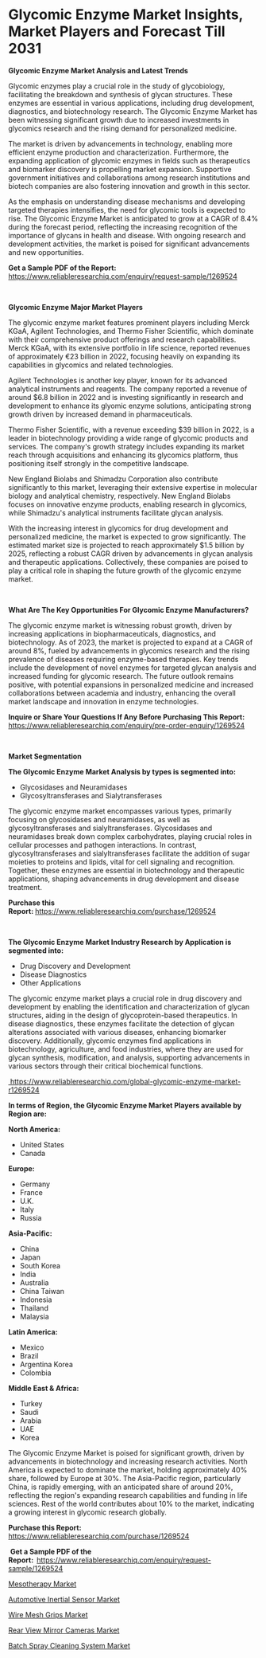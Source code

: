 <p><h1>Glycomic Enzyme Market Insights, Market Players and Forecast Till 2031</h1></p><p><strong>Glycomic Enzyme Market Analysis and Latest Trends</strong></p>
<p><p>Glycomic enzymes play a crucial role in the study of glycobiology, facilitating the breakdown and synthesis of glycan structures. These enzymes are essential in various applications, including drug development, diagnostics, and biotechnology research. The Glycomic Enzyme Market has been witnessing significant growth due to increased investments in glycomics research and the rising demand for personalized medicine. </p><p>The market is driven by advancements in technology, enabling more efficient enzyme production and characterization. Furthermore, the expanding application of glycomic enzymes in fields such as therapeutics and biomarker discovery is propelling market expansion. Supportive government initiatives and collaborations among research institutions and biotech companies are also fostering innovation and growth in this sector.</p><p>As the emphasis on understanding disease mechanisms and developing targeted therapies intensifies, the need for glycomic tools is expected to rise. The Glycomic Enzyme Market is anticipated to grow at a CAGR of 8.4% during the forecast period, reflecting the increasing recognition of the importance of glycans in health and disease. With ongoing research and development activities, the market is poised for significant advancements and new opportunities.</p></p>
<p><strong>Get a Sample PDF of the Report:&nbsp;</strong> <a href="https://www.reliableresearchiq.com/enquiry/request-sample/1269524?utm_campaign=1124&utm_medium=2&utm_source=Github&utm_content=ia&utm_term=30092024&utm_id=glycomic-enzyme">https://www.reliableresearchiq.com/enquiry/request-sample/1269524</a></p>
<p>&nbsp;</p>
<p><strong>Glycomic Enzyme Major Market Players</strong></p>
<p><p>The glycomic enzyme market features prominent players including Merck KGaA, Agilent Technologies, and Thermo Fisher Scientific, which dominate with their comprehensive product offerings and research capabilities. Merck KGaA, with its extensive portfolio in life science, reported revenues of approximately €23 billion in 2022, focusing heavily on expanding its capabilities in glycomics and related technologies.</p><p>Agilent Technologies is another key player, known for its advanced analytical instruments and reagents. The company reported a revenue of around $6.8 billion in 2022 and is investing significantly in research and development to enhance its glyomic enzyme solutions, anticipating strong growth driven by increased demand in pharmaceuticals.</p><p>Thermo Fisher Scientific, with a revenue exceeding $39 billion in 2022, is a leader in biotechnology providing a wide range of glycomic products and services. The company's growth strategy includes expanding its market reach through acquisitions and enhancing its glycomics platform, thus positioning itself strongly in the competitive landscape.</p><p>New England Biolabs and Shimadzu Corporation also contribute significantly to this market, leveraging their extensive expertise in molecular biology and analytical chemistry, respectively. New England Biolabs focuses on innovative enzyme products, enabling research in glycomics, while Shimadzu's analytical instruments facilitate glycan analysis.</p><p>With the increasing interest in glycomics for drug development and personalized medicine, the market is expected to grow significantly. The estimated market size is projected to reach approximately $1.5 billion by 2025, reflecting a robust CAGR driven by advancements in glycan analysis and therapeutic applications. Collectively, these companies are poised to play a critical role in shaping the future growth of the glycomic enzyme market.</p></p>
<p>&nbsp;</p>
<p><strong>What Are The Key Opportunities For Glycomic Enzyme Manufacturers?</strong></p>
<p><p>The glycomic enzyme market is witnessing robust growth, driven by increasing applications in biopharmaceuticals, diagnostics, and biotechnology. As of 2023, the market is projected to expand at a CAGR of around 8%, fueled by advancements in glycomics research and the rising prevalence of diseases requiring enzyme-based therapies. Key trends include the development of novel enzymes for targeted glycan analysis and increased funding for glycomic research. The future outlook remains positive, with potential expansions in personalized medicine and increased collaborations between academia and industry, enhancing the overall market landscape and innovation in enzyme technologies.</p></p>
<p><strong>Inquire or Share Your Questions If Any Before Purchasing This Report:</strong> <a href="https://www.reliableresearchiq.com/enquiry/pre-order-enquiry/1269524?utm_campaign=1124&utm_medium=2&utm_source=Github&utm_content=ia&utm_term=30092024&utm_id=glycomic-enzyme">https://www.reliableresearchiq.com/enquiry/pre-order-enquiry/1269524</a></p>
<p>&nbsp;</p>
<p><strong>Market Segmentation</strong></p>
<p><strong>The Glycomic Enzyme Market Analysis by types is segmented into:</strong></p>
<p><ul><li>Glycosidases and Neuramidases</li><li>Glycosyltransferases and Sialytransferases</li></ul></p>
<p><p>The glycomic enzyme market encompasses various types, primarily focusing on glycosidases and neuramidases, as well as glycosyltransferases and sialyltransferases. Glycosidases and neuramidases break down complex carbohydrates, playing crucial roles in cellular processes and pathogen interactions. In contrast, glycosyltransferases and sialyltransferases facilitate the addition of sugar moieties to proteins and lipids, vital for cell signaling and recognition. Together, these enzymes are essential in biotechnology and therapeutic applications, shaping advancements in drug development and disease treatment.</p></p>
<p><strong>Purchase this Report:&nbsp;</strong><a href="https://www.reliableresearchiq.com/purchase/1269524?utm_campaign=1124&utm_medium=2&utm_source=Github&utm_content=ia&utm_term=30092024&utm_id=glycomic-enzyme">https://www.reliableresearchiq.com/purchase/1269524</a></p>
<p>&nbsp;</p>
<p><strong>The Glycomic Enzyme Market Industry Research by Application is segmented into:</strong></p>
<p><ul><li>Drug Discovery and Development</li><li>Disease Diagnostics</li><li>Other Applications</li></ul></p>
<p><p>The glycomic enzyme market plays a crucial role in drug discovery and development by enabling the identification and characterization of glycan structures, aiding in the design of glycoprotein-based therapeutics. In disease diagnostics, these enzymes facilitate the detection of glycan alterations associated with various diseases, enhancing biomarker discovery. Additionally, glycomic enzymes find applications in biotechnology, agriculture, and food industries, where they are used for glycan synthesis, modification, and analysis, supporting advancements in various sectors through their critical biochemical functions.</p></p>
<p><a href="https://www.reliableresearchiq.com/global-glycomic-enzyme-market-r1269524?utm_campaign=1124&utm_medium=2&utm_source=Github&utm_content=ia&utm_term=30092024&utm_id=glycomic-enzyme">&nbsp;https://www.reliableresearchiq.com/global-glycomic-enzyme-market-r1269524</a></p>
<p><strong>In terms of Region, the Glycomic Enzyme Market Players available by Region are:</strong></p>
<p>
    <p> <strong> North America: </strong>
        <ul>
            <li>United States</li>
            <li>Canada</li>
        </ul>
        </p> 
    <p> <strong> Europe: </strong>
        <ul>
            <li>Germany</li>
            <li>France</li>
            <li>U.K.</li>
            <li>Italy</li>
            <li>Russia</li>
        </ul>
        </p> 
    <p> <strong> Asia-Pacific: </strong>
        <ul>
            <li>China</li>
            <li>Japan</li>
            <li>South Korea</li>
            <li>India</li>
            <li>Australia</li>
            <li>China Taiwan</li>
            <li>Indonesia</li>
            <li>Thailand</li>
            <li>Malaysia</li>
        </ul>
        </p> 
    <p> <strong> Latin America: </strong>
        <ul>
            <li>Mexico</li>
            <li>Brazil</li>
            <li>Argentina Korea</li>
            <li>Colombia</li>
        </ul>
        </p> 
    <p> <strong> Middle East & Africa: </strong>
        <ul>
            <li>Turkey</li>
            <li>Saudi</li>
            <li>Arabia</li>
            <li>UAE</li>
            <li>Korea</li>
        </ul>
    </p>
    </p>
<p><p>The Glycomic Enzyme Market is poised for significant growth, driven by advancements in biotechnology and increasing research activities. North America is expected to dominate the market, holding approximately 40% share, followed by Europe at 30%. The Asia-Pacific region, particularly China, is rapidly emerging, with an anticipated share of around 20%, reflecting the region's expanding research capabilities and funding in life sciences. Rest of the world contributes about 10% to the market, indicating a growing interest in glycomic research globally.</p></p>
<p><strong>Purchase this Report: </strong><a href="https://www.reliableresearchiq.com/purchase/1269524?utm_campaign=1124&utm_medium=2&utm_source=Github&utm_content=ia&utm_term=30092024&utm_id=glycomic-enzyme">https://www.reliableresearchiq.com/purchase/1269524</a></p>
<p>&nbsp;<strong>Get a Sample PDF of the Report:&nbsp;&nbsp;</strong><a href="https://www.reliableresearchiq.com/enquiry/request-sample/1269524?utm_campaign=1124&utm_medium=2&utm_source=Github&utm_content=ia&utm_term=30092024&utm_id=glycomic-enzyme">https://www.reliableresearchiq.com/enquiry/request-sample/1269524</a></p>
<p><strong></strong></p>
<p><p><a href="https://www.linkedin.com/pulse/exploring-mesotherapy-market-dynamics-global-trends-future-809ze?utm_campaign=1124&utm_medium=2&utm_source=Github&utm_content=ia&utm_term=30092024&utm_id=glycomic-enzyme">Mesotherapy Market</a></p><p><a href="https://github.com/eustaciaism/Market-Research-Report-List-1/blob/main/automotive-inertial-sensor-market.md?utm_campaign=1124&utm_medium=2&utm_source=Github&utm_content=ia&utm_term=30092024&utm_id=glycomic-enzyme">Automotive Inertial Sensor Market</a></p><p><a href="https://issuu.com/reportprime-2/docs/wire-mesh-grips-market-size-2030.pp_0d2bc12a04cb02?utm_campaign=1124&utm_medium=2&utm_source=Github&utm_content=ia&utm_term=30092024&utm_id=glycomic-enzyme">Wire Mesh Grips Market</a></p><p><a href="https://medium.com/@tomienow6767d/market-insights-global-rear-view-mirror-cameras-market-forecast-and-innovation-trends-2024-5b8bf237c012?postPublishedType=repub&utm_campaign=1124&utm_medium=2&utm_source=Github&utm_content=ia&utm_term=30092024&utm_id=glycomic-enzyme">Rear View Mirror Cameras Market</a></p><p><a href="https://github.com/MegiMusaj575/Market-Research-Report-List-1/blob/main/batch-spray-cleaning-system-market.md?utm_campaign=1124&utm_medium=2&utm_source=Github&utm_content=ia&utm_term=30092024&utm_id=glycomic-enzyme">Batch Spray Cleaning System Market</a></p></p>